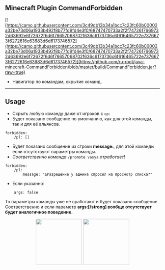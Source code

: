 ## Minecraft Plugin CommandForbidden

[![https://camo.githubusercontent.com/3c49db13b34a1bcc7c23fc60b00003a32be73d06a1933b492f8b77fd9fd4e3f0/68747470733a2f2f7472617669732d63692e6f72672f6d6f76657068702f636c6173736c6f616465722e7376673f6272616e63683d6d6173746572](https://camo.githubusercontent.com/3c49db13b34a1bcc7c23fc60b00003a32be73d06a1933b492f8b77fd9fd4e3f0/68747470733a2f2f7472617669732d63692e6f72672f6d6f76657068702f636c6173736c6f616465722e7376673f6272616e63683d6d6173746572)](https://github.com/ru-root/java-minecraft-CommandForbidden/blob/master/build/CommandForbidden.jar?raw=true)


- Навигатор по командам, скрытие команд.

___


## Usage

- Скрыть любую команду даже от игроков с `op`:
- Будет показано сообщение по умолчанию, как для этой команды, так и для её альянсов.
```
forbidden:
    /pl: []
```

- Будет показано сообщение из строки <strong>message:</strong>, для этой команды если отсутствуют параметры команды.
- <i>Соответственно команда</i> `/promote vasya` <i>отработает</i>!
```
forbidden:
    /pl:
        message: "&Разрешение у админа спросил на просмотр списка?"
```

- Если указанно:
```
    args: false
```
То параметры команды уже не сработают и будет показано сообщение.
Соответственно и если параметр <strong>args:[/strong] вообще отсутствует будет аналогичное поведение.


<p align='center'>
   <a href="https://github-readme-stats.vercel.app/api?username=romankh3&show_icons=true&count_private=true"><img
           height=150
           src="https://github-readme-stats.vercel.app/api?username=romankh3&show_icons=true&count_private=true"/></a>
   <a href="https://github.com/romankh3/github-readme-stats"><img height=150
                                                                  src="https://github-readme-stats.vercel.app/api/top-langs/?username=romankh3&layout=compact"/></a>
</p>
